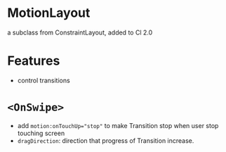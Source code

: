 # MotionLayout 
a subclass from ConstraintLayout, added to Cl 2.0 

# Features 
- control transitions 

# `<OnSwipe>`
- add `motion:onTouchUp="stop"` to make Transition stop when user stop touching screen 
- `dragDirection`: direction that progress of Transition increase. 
